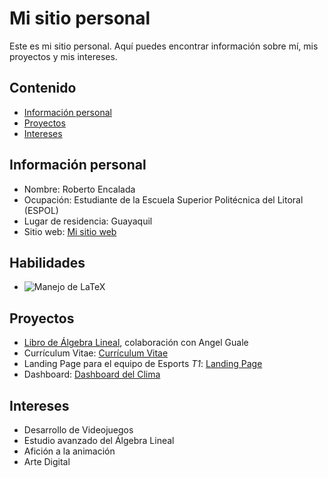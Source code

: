 <!--
**RobertoEncalada/RobertoEncalada** is a ✨ _special_ ✨ repository because its `README.md` (this file) appears on your GitHub profile.

Here are some ideas to get you started:

- 🔭 I’m currently working on ...
- 🌱 I’m currently learning ...
- 👯 I’m looking to collaborate on ...
- 🤔 I’m looking for help with ...
- 💬 Ask me about ...
- 📫 How to reach me: ...
- 😄 Pronouns: ...
- ⚡ Fun fact: ...
-->
# Mi sitio personal
Este es mi sitio personal. Aquí puedes encontrar información sobre mí, mis
proyectos y mis intereses.
## Contenido
* [Información personal](#información-personal)
* [Proyectos](#proyectos)
* [Intereses](#intereses)
## Información personal
* Nombre: Roberto Encalada
* Ocupación: Estudiante de la Escuela Superior Politécnica del Litoral (ESPOL)
* Lugar de residencia: Guayaquil
* Sitio web: [Mi sitio web](https://robertoencalada.github.io/RobertoEncalada/)
## Habilidades
* ![Manejo de LaTeX]([[image.jpg](https://www.bing.com/images/search?view=detailV2&ccid=GgTXLlxk&id=1CAB17E1D7B541C61C0FBA9C703BB885E51FCC6D&thid=OIP.GgTXLlxk8FOW6ukxz1M0ZAHaHa&mediaurl=https%3a%2f%2fimages.ctfassets.net%2fnrgyaltdicpt%2f3qWb1UAB4u4VmnLt6d6Tuh%2f36169da77e891e46807d73739e093879%2foverleaf-square.png&cdnurl=https%3a%2f%2fth.bing.com%2fth%2fid%2fR.1a04d72e5c64f05396eae931cf533464%3frik%3dbcwf5YW4O3Ccug%26pid%3dImgRaw%26r%3d0&exph=783&expw=783&q=overleaf+latex&simid=608017045851932495&FORM=IRPRST&ck=8DC4ED6B3E15EA517F85C7D560F4AAF3&selectedIndex=61&ajaxhist=0&ajaxserp=0)https://www.bing.com/images/search?view=detailV2&ccid=GgTXLlxk&id=1CAB17E1D7B541C61C0FBA9C703BB885E51FCC6D&thid=OIP.GgTXLlxk8FOW6ukxz1M0ZAHaHa&mediaurl=https%3a%2f%2fimages.ctfassets.net%2fnrgyaltdicpt%2f3qWb1UAB4u4VmnLt6d6Tuh%2f36169da77e891e46807d73739e093879%2foverleaf-square.png&cdnurl=https%3a%2f%2fth.bing.com%2fth%2fid%2fR.1a04d72e5c64f05396eae931cf533464%3frik%3dbcwf5YW4O3Ccug%26pid%3dImgRaw%26r%3d0&exph=783&expw=783&q=overleaf+latex&simid=608017045851932495&FORM=IRPRST&ck=8DC4ED6B3E15EA517F85C7D560F4AAF3&selectedIndex=61&ajaxhist=0&ajaxserp=0](https://images.ctfassets.net/nrgyaltdicpt/3qWb1UAB4u4VmnLt6d6Tuh/36169da77e891e46807d73739e093879/overleaf-square.png))
## Proyectos
* [Libro de Álgebra Lineal](https://github.com/AngelGuale/libroAL), colaboración con Angel Guale
* Currículum Vitae: [Currículum Vitae](https://robertoencalada.github.io/Curriculum/)
* Landing Page para el equipo de Esports *T1*: [Landing Page](https://robertoencalada.github.io/Landing/)
* Dashboard: [Dashboard del Clima](https://robertoencalada.github.io/Dashboard/)
## Intereses
* Desarrollo de Videojuegos
* Estudio avanzado del Álgebra Lineal
* Afición a la animación
* Arte Digital
